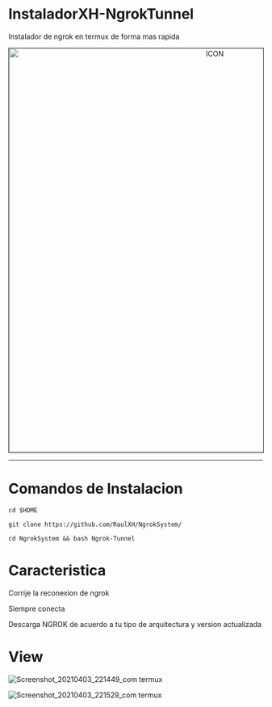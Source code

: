 # InstaladorXH-NgrokTunnel
Instalador de ngrok en termux de forma mas rapida 
<p align="center"><img src="https://miro.medium.com/max/1698/0*PYiASVGm5RwolHt6.jpg" alt="ICON" align="center" border="1" width="800" height="auto"></p>
<hr>


# Comandos de Instalacion
```
cd $HOME

git clone https://github.com/RaulXH/NgrokSystem/

cd NgrokSystem && bash Ngrok-Tunnel

```

# Caracteristica
<p> Corrije la reconexion de ngrok </p>
<p> Siempre conecta </p>
<p> Descarga NGROK de acuerdo a tu tipo de arquitectura y version actualizada </p>

# View
![Screenshot_20210403_221449_com termux](https://user-images.githubusercontent.com/77165035/113497539-cb4c1e00-94ca-11eb-822c-0d6a92207ad3.jpg)

![Screenshot_20210403_221529_com termux](https://user-images.githubusercontent.com/77165035/113497542-d141ff00-94ca-11eb-99bc-b2caaccdb0b0.jpg)

